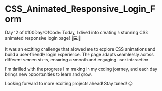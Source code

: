 # CSS_Animated_Responsive_Login_Form

Day 12 of #100DaysOfCode: Today, I dived into creating a stunning CSS animated responsive login page! 🚀💻✨

It was an exciting challenge that allowed me to explore CSS animations and build a user-friendly login experience. The page adapts seamlessly across different screen sizes, ensuring a smooth and engaging user interaction.

I'm thrilled with the progress I'm making in my coding journey, and each day brings new opportunities to learn and grow.

Looking forward to more exciting projects ahead! Stay tuned! 😉
